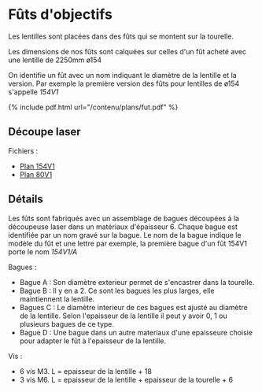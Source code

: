 # Fûts d'objectifs

Les lentilles sont placées dans des fûts qui se montent sur la tourelle.

Les dimensions de nos fûts sont calquées sur celles d'un fût acheté avec une lentille de 2250mm ø154

On identifie un fût avec un nom indiquant le diamètre de la lentille et la version. Par exemple la première version des fûts pour lentilles de ø154 s'appelle *154V1*

{% include pdf.html url="/contenu/plans/fut.pdf" %}

## Découpe laser

Fichiers :
- [Plan 154V1](/contenu/plans/fut154V1-laser.dxf)
- [Plan 80V1](/contenu/plans/fut80V1-laser.dxf)

## Détails

Les fûts sont fabriqués avec un assemblage de bagues découpées à la découpeuse laser dans un matériaux d'épaisseur 6. Chaque bague est identifiée par un nom gravé sur la bague. Le nom de la bague indique le modèle du fût et une lettre par exemple, la première bague d'un fût 154V1 porte le nom *154V1/A*

Bagues :

- Bague A : Son diamètre exterieur permet de s'encastrer dans la tourelle.
- Bague B : Il y en a 2. Ce sont les bagues les plus larges, elle maintiennent la lentille.
- Bagues C : Le diamètre interieur de ces bagues est ajusté au diamètre de la lentille. Selon l'epaisseur de la lentille il peut y avoir 0, 1 ou plusieurs bagues de ce type.
- Bague D : Une bague dans un autre materiaux d'une epaisseure choisie pour adapter le fût à l'epaisseur de la lentille.

Vis :

- 6 vis M3. L = epaisseur de la lentille + 18
- 3 vis M6. L = epaisseur de la lentille + epaisseur de la tourelle + 6
